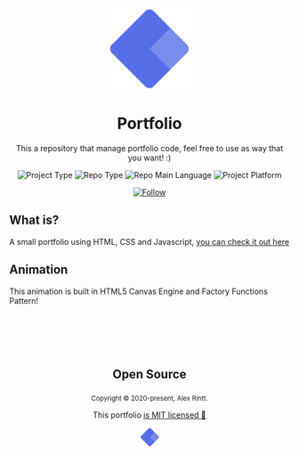 <p align="center">
  <img src="./src/assets/images/logo.png" width="150">
  <h1 align="center">Portfolio</h1>
  <p align="center">This a repository that manage portfolio code, feel free to use as way that you want! :)</p>
  <p align="center">
    <img src="https://img.shields.io/badge/type-portfolio-success" alt="Project Type" />
    <img src="https://img.shields.io/badge/bundler-parcel-orange" alt="Repo Type" />
    <img src="https://img.shields.io/badge/language-javascript-yellow" alt="Repo Main Language" />
    <img src="https://img.shields.io/badge/platform-web-orange" alt="Project Platform" />
  </p>
  <p align="center">
    <a href="https://www.linkedin.com/in/lakscastro" target="_blank">
      <img src="https://img.shields.io/twitter/url?label=Connect%20%40LaksCastro&logo=linkedin&url=https%3A%2F%2Fwww.twitter.com%2Flakscastro%2F" alt="Follow" />
    </a>
  </p>
</p>

## What is?
A small portfolio using HTML, CSS and Javascript, [you can check it out here](https://lakscastro.github.io/)

## Animation
This animation is built in HTML5 Canvas Engine and Factory Functions Pattern!

<br>
<br>
<br>
<br>

<h2 align="center">
  Open Source
</h2>
<p align="center">
  <sub>Copyright © 2020-present, Alex Rintt.</sub>
</p>
<p align="center">This portfolio <a href="./LICENSE">is MIT licensed 💖</a></p>
<p align="center">
  <img src="./src/assets/images/logo.png" width="35" />
</p>

